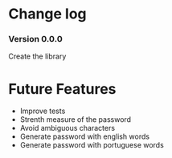 Change log
=========

### Version 0.0.0

Create the library

Future Features
=========

- Improve tests
- Strenth measure of the password
- Avoid ambiguous characters
- Generate password with english words
- Generate password with portuguese words
